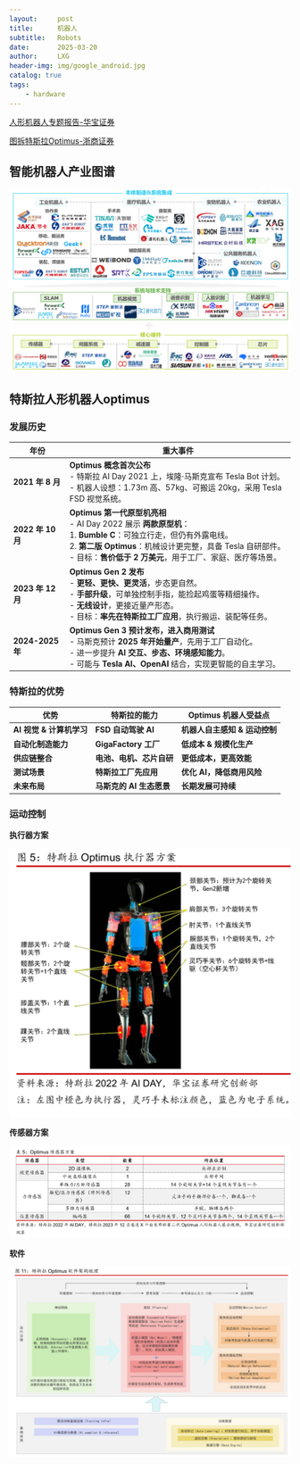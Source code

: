 ```yaml
---
layout:     post
title:      机器人
subtitle:   Robots
date:       2025-03-20
author:     LXG
header-img: img/google_android.jpg
catalog: true
tags:
    - hardware
---
```


[人形机器人专题报告-华宝证券](https://pdf.dfcfw.com/pdf/H3_AP202312211614640195_1.pdf?1703148760000.pdf)

[图拆特斯拉Optimus-浙商证券](https://pdf.dfcfw.com/pdf/H301_AP202308011592975998_1.pdf)

## 智能机器人产业图谱

![intelligent_robots](/images/iresearch/intelligent_robots.png)

## 特斯拉人形机器人optimus

### 发展历史

| **年份**         | **重大事件** |
|------------------|-------------|
| **2021 年 8 月** | **Optimus 概念首次公布**<br>- 特斯拉 AI Day 2021 上，埃隆·马斯克宣布 Tesla Bot 计划。<br>- 机器人设想：1.73m 高、57kg、可搬运 20kg，采用 Tesla FSD 视觉系统。|
| **2022 年 10 月** | **Optimus 第一代原型机亮相**<br>- AI Day 2022 展示 **两款原型机**：<br>1. **Bumble C**：可独立行走，但仍有外露电线。<br>2. **第二版 Optimus**：机械设计更完整，具备 Tesla 自研部件。<br>- 目标：**售价低于 2 万美元**，用于工厂、家庭、医疗等场景。 |
| **2023 年 12 月** | **Optimus Gen 2 发布**<br>- **更轻、更快、更灵活**，步态更自然。<br>- **手部升级**，可单独控制手指，能捡起鸡蛋等精细操作。<br>- **无线设计**，更接近量产形态。<br>- 目标：**率先在特斯拉工厂应用**，执行搬运、装配等任务。 |
| **2024-2025 年** | **Optimus Gen 3 预计发布，进入商用测试**<br>- 马斯克预计 **2025 年开始量产**，先用于工厂自动化。<br>- 进一步提升 **AI 交互、步态、环境感知能力**。<br>- 可能与 **Tesla AI、OpenAI** 结合，实现更智能的自主学习。 |

### 特斯拉的优势

| **优势** | **特斯拉的能力** | **Optimus 机器人受益点** |
|----------|----------------|----------------------|
| **AI 视觉 & 计算机学习** | **FSD 自动驾驶 AI** | **机器人自主感知 & 运动控制** |
| **自动化制造能力** | **GigaFactory 工厂** | **低成本 & 规模化生产** |
| **供应链整合** | **电池、电机、芯片自研** | **更低成本，更高效能** |
| **测试场景** | **特斯拉工厂先应用** | **优化 AI，降低商用风险** |
| **未来布局** | **马斯克的 AI 生态愿景** | **长期发展可持续** |

### 运动控制

**执行器方案**

![tesla_optimus](/images/iresearch/tesla_optimus.png)

**传感器方案**

![tesla_optimus_2](/images/iresearch/tesla_optimus_2.png)

**软件**

![tesla_optimus_3](/images/iresearch/tesla_optimus_3.png)
























